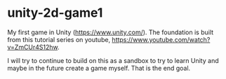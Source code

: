 # unity-2d-game1
My first game in Unity (https://www.unity.com/). The foundation is built from this tutorial series on youtube, https://www.youtube.com/watch?v=ZmCUr4S12hw.

I will try to continue to build on this as a sandbox to try to learn Unity and maybe in the future create a game myself. That is the end goal.
